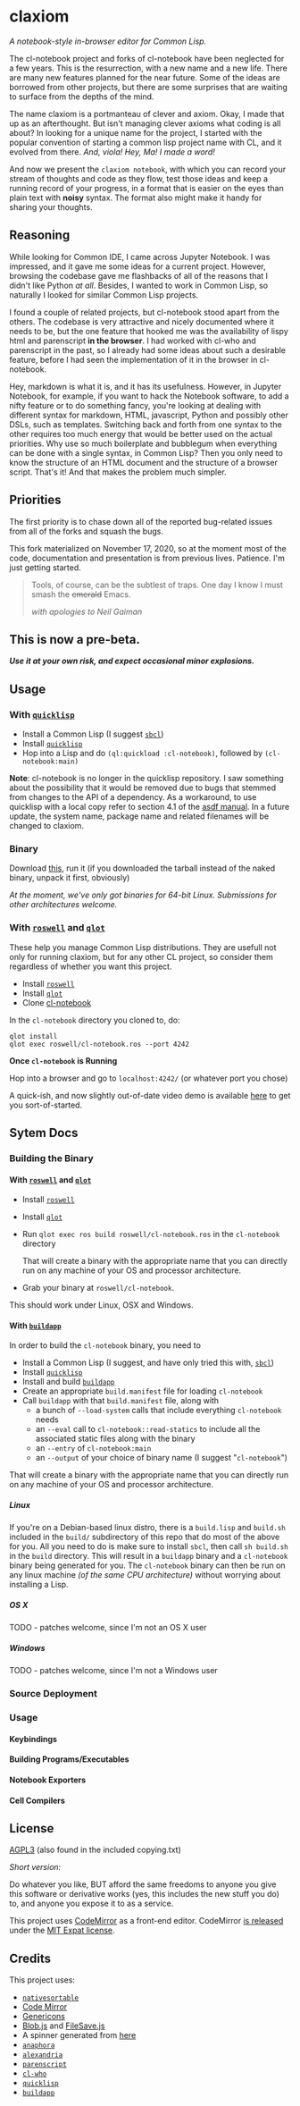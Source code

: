 # claxiom
*A notebook-style in-browser editor for Common Lisp.*

The cl-notebook project and forks of cl-notebook have been neglected for a few years. This is the resurrection, with a new name and a new life. There are many new features planned for the near future. Some of the ideas are borrowed from other projects, but there are some surprises that are waiting to surface from the depths of the mind.

The name claxiom is a portmanteau of clever and axiom. Okay, I made that up as an afterthought. But isn't managing clever axioms what coding is all about? In looking for a unique name for the project, I started with the popular convention of starting a common lisp project name with CL, and it evolved from there. *And, viola! Hey, Ma! I made a word!*

And now we present the `claxiom notebook`,  with which you can record your stream of thoughts and code as they flow, test those ideas and keep a running record of your progress, in a format that is easier on the eyes than plain text with __noisy__ syntax. The format also might make it handy for sharing your thoughts.

## Reasoning

While looking for Common  IDE, I came across Jupyter Notebook. I was impressed, and it gave me some ideas for a current project. However, browsing the codebase gave me flashbacks of all of the reasons that I didn't like Python *at all*. Besides, I wanted to work in Common Lisp, so naturally I looked for similar Common Lisp projects. 

I found a couple of related projects, but cl-notebook stood apart from the others. The codebase is very attractive and nicely documented where it needs to be, but the one feature that hooked me was the availability of lispy html and parenscript **in the browser**. I had worked with cl-who and parenscript in the past, so I already had some ideas about such a desirable feature, before I had seen the implementation of it in the browser in cl-notebook. 

Hey, markdown is what it is, and it has its usefulness. However, in Jupyter Notebook, for example, if you want to hack the Notebook software, to add a nifty feature or to do something fancy, you're looking at dealing with different syntax for markdown, HTML, javascript, Python and possibly other DSLs, such as templates. Switching back and forth from one syntax to the other requires too much energy that would be better used on the actual priorities. Why use so much boilerplate and bubblegum when everything can be done with a single syntax, in Common Lisp? Then you only need to know the structure of an HTML document and the structure of a browser script. That's it! And that makes the problem much simpler. 

## Priorities

The first priority is to chase down all of the reported bug-related issues from all of the forks and squash the bugs.

This fork materialized on November 17, 2020, so at the moment most of the code, documentation and presentation is from previous lives. Patience. I'm just getting started.

> Tools, of course, can be the subtlest of traps.
> One day I know I must smash the ~~emerald~~ Emacs.
>
> *with apologies to Neil Gaiman*

## This is now a pre-beta.
***Use it at your own risk, and expect occasional minor explosions.***

## Usage

### With [`quicklisp`](http://www.quicklisp.org/beta/)

- Install a Common Lisp (I suggest [`sbcl`](http://www.sbcl.org/platform-table.html))
- Install [`quicklisp`](http://www.quicklisp.org/beta/)
- Hop into a Lisp and do `(ql:quickload :cl-notebook)`, followed by `(cl-notebook:main)`

**Note**: cl-notebook is no longer in the quicklisp repository. I saw something about the possibility that it would be removed due to bugs that stemmed from changes to the API of a dependency. As a workaround, to use quicklisp with a local copy refer to section 4.1 of the [asdf manual](https://common-lisp.net/project/asdf/asdf.html). In a future update, the system name, package name and related filenames will be changed to claxiom.

### Binary

Download [this](http://static.inaimathi.ca/cl-notebook-binaries/), run it (if you downloaded the tarball instead of the naked binary, unpack it first, obviously)

_At the moment, we've only got binaries for 64-bit Linux. Submissions for other architectures welcome._

### With [`roswell`](https://github.com/roswell/roswell) and [`qlot`](https://github.com/fukamachi/qlot)

These help you manage Common Lisp distributions. They are usefull not only for running claxiom, but for any other CL project, so consider them regardless of whether you want this project.

- Install [`roswell`](https://github.com/roswell/roswell)
- Install [`qlot`](https://github.com/fukamachi/qlot)
- Clone [cl-notebook](https://github.com/Inaimathi/cl-notebook)

In the `cl-notebook` directory you cloned to, do:

```
qlot install
qlot exec roswell/cl-notebook.ros --port 4242
```

**Once `cl-notebook` is Running**

Hop into a browser and go to `localhost:4242/` (or whatever port you chose)

A quick-ish, and now slightly out-of-date video demo is available [here](https://vimeo.com/97623064) to get you sort-of-started.

## Sytem Docs

### Building the Binary

#### With [`roswell`](https://github.com/roswell/roswell) and [`qlot`](https://github.com/fukamachi/qlot)

- Install [`roswell`](https://github.com/roswell/roswell)
- Install [`qlot`](https://github.com/fukamachi/qlot)
- Run `qlot exec ros build roswell/cl-notebook.ros` in the `cl-notebook` directory

   That will create a binary with the appropriate name that you can directly run on any machine of your OS and processor architecture.
- Grab your binary at `roswell/cl-notebook`.

This should work under Linux, OSX and Windows.

#### With [`buildapp`](https://www.xach.com/lisp/buildapp/)

In order to build the `cl-notebook` binary, you need to

- Install a Common Lisp (I suggest, and have only tried this with, [`sbcl`](http://www.sbcl.org/platform-table.html))
- Install [`quicklisp`](http://www.quicklisp.org/beta/)
- Install and build [`buildapp`](https://www.xach.com/lisp/buildapp/)
- Create an appropriate `build.manifest` file for loading `cl-notebook`
- Call `buildapp` with that `build.manifest` file, along with
	- a bunch of `--load-system` calls that include everything `cl-notebook` needs
    - an `--eval` call to `cl-notebook::read-statics` to include all the associated static files along with the binary
    - an `--entry` of `cl-notebook:main`
    - an `--output` of your choice of binary name (I suggest "`cl-notebook`")

That will create a binary with the appropriate name that you can directly run on any machine of your OS and processor architecture.

##### Linux

If you're on a Debian-based linux distro, there is a `build.lisp` and `build.sh` included in the `build/` subdirectory of this repo that do most of the above for you. All you need to do is make sure to install `sbcl`, then call `sh build.sh` in the `build` directory. This will result in a `buildapp` binary and a `cl-notebook` binary being generated for you. The `cl-notebook` binary can then be run on any linux machine _(of the same CPU architecture)_ without worrying about installing a Lisp.

##### OS X

TODO - patches welcome, since I'm not an OS X user

##### Windows

TODO - patches welcome, since I'm not a Windows user

### Source Deployment
### Usage
#### Keybindings
#### Building Programs/Executables
#### Notebook Exporters
#### Cell Compilers

## License

[AGPL3](https://www.gnu.org/licenses/agpl-3.0.html) (also found in the included copying.txt)

*Short version:*

Do whatever you like, BUT afford the same freedoms to anyone you give this software or derivative works (yes, this includes the new stuff you do) to, and anyone you expose it to as a service.

This project uses [CodeMirror](http://codemirror.net/) as a front-end editor. CodeMirror [is released](http://codemirror.net/#community) under the [MIT Expat license](http://codemirror.net/LICENSE).

## Credits

This project uses:
- [`nativesortable`](https://github.com/bgrins/nativesortable)
- [Code Mirror](http://codemirror.net/)
- [Genericons](http://genericons.com/)
- [Blob.js](https://github.com/eligrey/Blob.js) and [FileSave.js](https://github.com/eligrey/FileSaver.js)
- A spinner generated from [here](http://preloaders.net/en/letters_numbers_words)
- [`anaphora`](http://www.cliki.net/anaphora)
- [`alexandria`](http://common-lisp.net/project/alexandria/)
- [`parenscript`](http://common-lisp.net/project/parenscript/)
- [`cl-who`](http://weitz.de/cl-who/)
- [`quicklisp`](http://www.quicklisp.org/beta/)
- [`buildapp`](http://www.xach.com/lisp/buildapp/)

